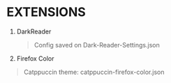 # EXTENSIONS
1. DarkReader
    > Config saved on Dark-Reader-Settings.json
2. Firefox Color 
  > Catppuccin theme: catppuccin-firefox-color.json

```
